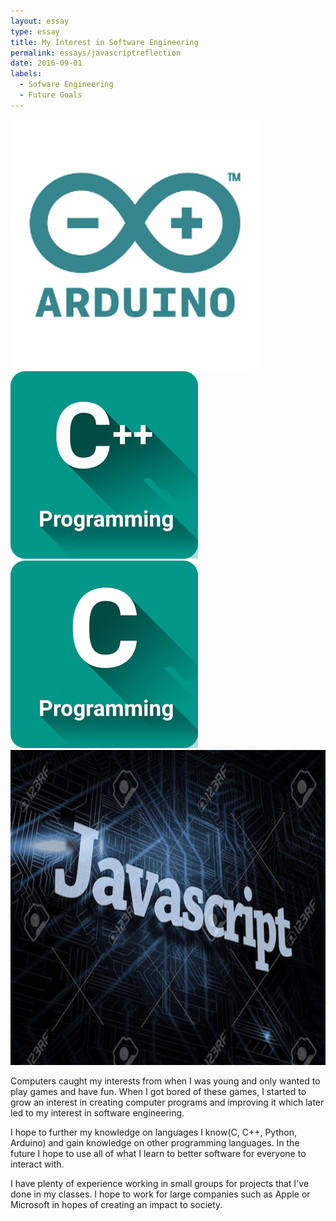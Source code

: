 ```yaml
---
layout: essay
type: essay
title: My Interest in Software Engineering
permalink: essays/javascriptreflection
date: 2016-09-01
labels:
  - Sofware Engineering
  - Future Goals
---
```


<div class="ui small rounded images">
  <img class="ui image" src="../images/ArduinoCover.png">
  <img class="ui image" src="../images/C++Programming.png">
  <img class="ui image" src="../images/Cprogramming.png">
  <img class="ui image" src="../images/JS.jpg">
</div>

Computers caught my interests from when I was young and only wanted to play games and have fun. When I got bored of these games, I started to grow an interest in creating computer programs and improving it which later led to my interest in software engineering. 

I hope to further my knowledge on languages I know(C, C++, Python, Arduino) and gain knowledge on other programming languages. In the future I hope to use all of what I learn to better software for everyone to interact with.

I have plenty of experience working in small groups for projects that I've done in my classes. I hope to work for large companies such as Apple or Microsoft in hopes of creating an impact to society.

